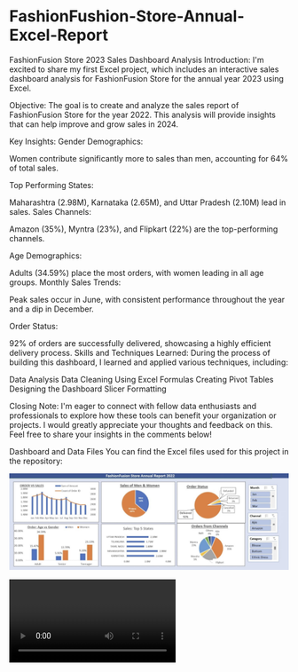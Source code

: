 # FashionFushion-Store-Annual-Excel-Report
FashionFusion Store 2023 Sales Dashboard Analysis
Introduction:
I'm excited to share my first Excel project, which includes an interactive sales dashboard analysis for FashionFusion Store for the annual year 2023 using Excel.


Objective:
The goal is to create and analyze the sales report of FashionFusion Store for the year 2022. This analysis will provide insights that can help improve and grow sales in 2024.

Key Insights:
Gender Demographics:

Women contribute significantly more to sales than men, accounting for 64% of total sales.


Top Performing States:

Maharashtra (2.98M), Karnataka (2.65M), and Uttar Pradesh (2.10M) lead in sales.
Sales Channels:

Amazon (35%), Myntra (23%), and Flipkart (22%) are the top-performing channels.


Age Demographics:

Adults (34.59%) place the most orders, with women leading in all age groups.
Monthly Sales Trends:

Peak sales occur in June, with consistent performance throughout the year and a dip in December.


Order Status:

92% of orders are successfully delivered, showcasing a highly efficient delivery process.
Skills and Techniques Learned:
During the process of building this dashboard, I learned and applied various techniques, including:

Data Analysis
Data Cleaning
Using Excel Formulas
Creating Pivot Tables
Designing the Dashboard
Slicer Formatting

Closing Note:
I'm eager to connect with fellow data enthusiasts and professionals to explore how these tools can benefit your organization or projects. I would greatly appreciate your thoughts and feedback on this. Feel free to share your insights in the comments below!

Dashboard and Data Files
You can find the Excel files used for this project in the repository:

![FashionFusion Store Data Analysis Dashboard](https://github.com/Ayushi-sengupta/FashionFushion-Store-Annual-Excel-Report/blob/main/d1.jpg)

![FashionFusion Store Data Analysis Dashboard Video](https://github.com/Ayushi-sengupta/FashionFushion-Store-Annual-Excel-Report/blob/main/VID-20240601-WA0037.mp4)

